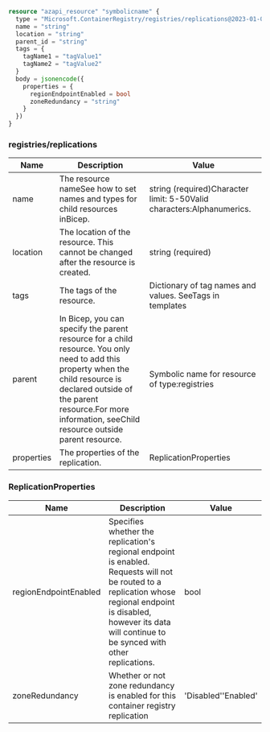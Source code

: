 ```terraform
resource "azapi_resource" "symbolicname" {
  type = "Microsoft.ContainerRegistry/registries/replications@2023-01-01-preview"
  name = "string"
  location = "string"
  parent_id = "string"
  tags = {
    tagName1 = "tagValue1"
    tagName2 = "tagValue2"
  }
  body = jsonencode({
    properties = {
      regionEndpointEnabled = bool
      zoneRedundancy = "string"
    }
  })
}

```

### registries/replications

| Name | Description | Value |
|-|-|-|
| name | The resource nameSee how to set names and types for child resources inBicep. | string (required)Character limit: 5-50Valid characters:Alphanumerics. |
| location | The location of the resource. This cannot be changed after the resource is created. | string (required) |
| tags | The tags of the resource. | Dictionary of tag names and values. SeeTags in templates |
| parent | In Bicep, you can specify the parent resource for a child resource. You only need to add this property when the child resource is declared outside of the parent resource.For more information, seeChild resource outside parent resource. | Symbolic name for resource of type:registries |
| properties | The properties of the replication. | ReplicationProperties |


### ReplicationProperties

| Name | Description | Value |
|-|-|-|
| regionEndpointEnabled | Specifies whether the replication's regional endpoint is enabled. Requests will not be routed to a replication whose regional endpoint is disabled, however its data will continue to be synced with other replications. | bool |
| zoneRedundancy | Whether or not zone redundancy is enabled for this container registry replication | 'Disabled''Enabled' |


